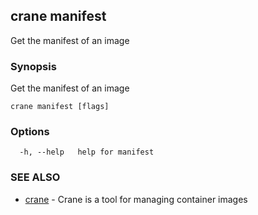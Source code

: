 ## crane manifest

Get the manifest of an image

### Synopsis

Get the manifest of an image

```
crane manifest [flags]
```

### Options

```
  -h, --help   help for manifest
```

### SEE ALSO

- [crane](crane.md) - Crane is a tool for managing container images
